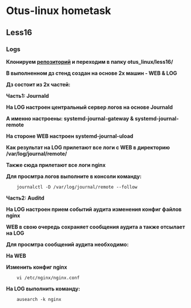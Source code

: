 # Otus-linux hometask
## Less16
### Logs

__Клонируем [репозиторий](https://github.com/kakunindima/otus_linux.git) и переходим в папку otus_linux/less16/__


__В выполненном дз стенд создан на основе 2х машин - WEB & LOG__

__Дз состоит из 2х частей:__

__Часть1: Journald__

__На LOG настроен центральный сервер логов на основе Journald__

__А именно настроены: systemd-journal-gateway & systemd-journal-remote__

__На стороне WEB настроен systemd-journal-uload__

__Как результат на LOG прилетают все логи с WEB в директорию /var/log/journal/remote/__

__Также сюда прилетают все логи nginx__

__Для проcмтра логов выполните в консоли команду:__

```
    journalctl -D /var/log/journal/remote --follow
```

__Часть2: Auditd__


__На LOG настроен прием событий аудита изменения конфиг файлов nginx__

__WEB в свою очередь сохраняет сообщения аудита а также отсылает на LOG__

__Для проcмтра сообщений аудита необходимо:__

__На WEB__

__Изменить конфиг nginx__

```
    vi /etc/nginx/nginx.conf
```

__На LOG выполнить команду:__

```
    ausearch -k nginx
```
